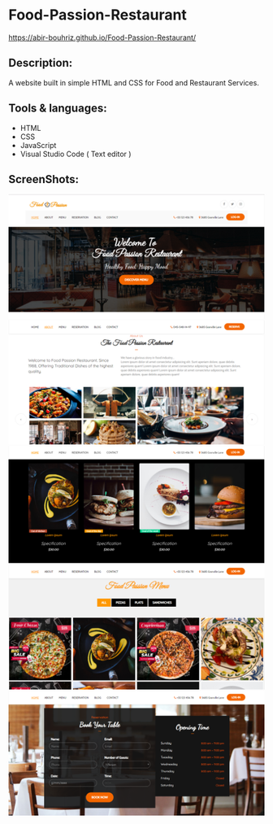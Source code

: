 # Food-Passion-Restaurant
 https://abir-bouhriz.github.io/Food-Passion-Restaurant/
## Description:
A website built in simple HTML and CSS for Food and Restaurant Services.
## Tools & languages:
* HTML
* CSS
* JavaScript
* Visual Studio Code ( Text editor )
## ScreenShots:
<img src="screenshots/1.png" />
<img src="screenshots/2.png" />
<img src="screenshots/3.png" />
<img src="screenshots/4.png" />
<img src="screenshots/5.png" />

